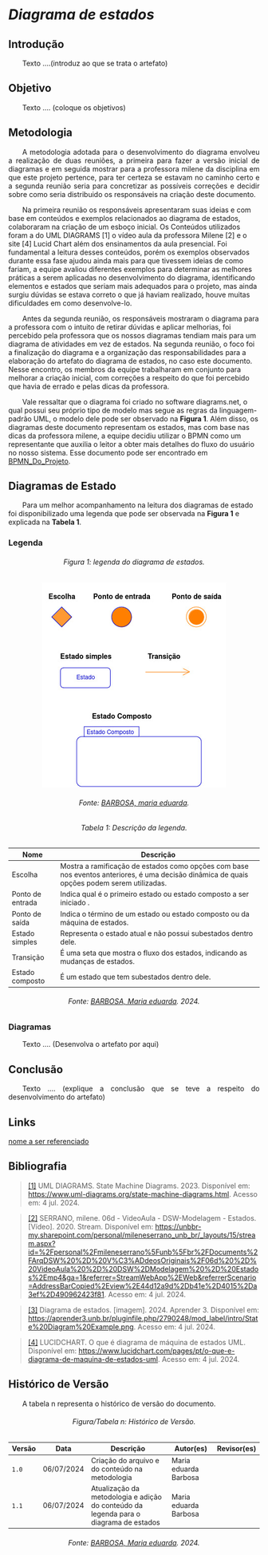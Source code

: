 # ***Diagrama de estados***

## **Introdução**
<p align="justify">
&emsp;&emsp;Texto ....(introduz ao que se trata o artefato)
</p>

## **Objetivo**
<p align="justify">
&emsp;&emsp;Texto .... (coloque os objetivos)
</p>

## **Metodologia**
<p align="justify">
&emsp;&emsp;A metodologia adotada para o desenvolvimento do diagrama envolveu a realização de duas reuniões, a primeira para fazer a versão inicial de diagramas e em seguida mostrar para a professora milene da disciplina em que este projeto pertence, para ter certeza se estavam no caminho certo e a segunda reunião seria para concretizar as possíveis correções e decidir sobre como seria distribuido os responsáveis na criação deste documento. 

&emsp;&emsp;Na primeira reunião os responsáveis apresentaram suas ideias e com base em conteúdos e exemplos relacionados ao diagrama de estados, colaboraram na criação de um esboço inicial. Os Conteúdos utilizados foram a do UML DIAGRAMS <a >[1]</a> o vídeo aula da professora Milene <a>[2]</a> e o site <a>[4]</a> Lucid Chart além dos ensinamentos da aula presencial. Foi fundamental a leitura desses conteúdos, porém os exemplos observados durante essa fase ajudou ainda mais para que tivessem ideias de como fariam, a equipe avaliou diferentes exemplos para determinar as melhores práticas a serem aplicadas no desenvolvimento do diagrama, identificando elementos e estados que seriam mais adequados para o projeto, mas ainda surgiu dúvidas se estava correto o que já haviam realizado, houve muitas dificuldades em como desenvolve-lo. 

&emsp;&emsp;Antes da segunda reunião, os responsáveis mostraram o diagrama para a professora com o intuito de retirar dúvidas e aplicar melhorias, foi percebido pela professora que os nossos diagramas tendiam mais para um diagrama de atividades em vez de estados. Na segunda reunião, o foco foi a finalização do diagrama e a organização das responsabilidades para a elaboração do artefato do diagrama de estados, no caso este documento. Nesse encontro, os membros da equipe trabalharam em conjunto para melhorar a criação inicial, com correções a respeito do que foi percebido que havia de errado e pelas dicas da professora. 

&emsp;&emsp;Vale ressaltar que o diagrama foi criado no software diagrams.net, o qual possui seu próprio tipo de modelo mas segue as regras da linguagem-padrão UML, o modelo dele pode ser observado na <b>Figura 1</b>. Além disso, os diagramas deste documento representam os estados, mas com base nas dicas da professora milene, a equipe decidiu utilizar o BPMN como um representante que auxilia o leitor a obter mais detalhes do fluxo do usuário no nosso sistema. Esse documento pode ser encontrado em [BPMN_Do_Projeto](https://unbarqdsw2024-1.github.io/2024.1_G6_My_LanguageLearning/#/Base/1.2.ProcessosMetodologiasAbordagens). 

</p>

## **Diagramas de Estado**

<p>
&emsp;&emsp;Para um melhor acompanhamento na leitura dos diagramas de estado foi disponibilizado uma legenda que pode ser observada na <b>Figura 1</b> e explicada na <b>Tabela 1</b>.
</p>

### **Legenda**

<h6 align="center">Figura 1: legenda do diagrama de estados.</h6>
<div align="center">

![legendaEstado](../img/diag-estados-legenda.jpg)

</div>
<h6 align="center">Fonte: <a href="https://github.com/fulanodetal">BARBOSA, maria eduarda</a>.

<h6 align="center">Tabela 1: Descrição da legenda.</h6>
<div align="center">

| Nome | Descrição | 
| ---- | --------- |
| Escolha | Mostra a ramificação de estados como opções com base nos eventos anteriores, é uma decisão dinâmica de quais opções podem serem utilizadas. |
| Ponto de entrada | Indica qual é o primeiro estado ou estado composto a ser iniciado . |
| Ponto de saída | Indica o término de um estado ou estado composto ou da máquina de estados. |
| Estado simples | Representa o estado atual e não possui subestados dentro dele. |
| Transição | É uma seta que mostra o fluxo dos estados, indicando as mudanças de estados. |
| Estado composto | É um estado que tem subestados dentro dele. |

</div>
<h6 align="center">Fonte: <a href="https://github.com/Madu01">BARBOSA, Maria eduarda</a>. 2024.</h6>

### **Diagramas**

<p align="justify">
&emsp;&emsp;Texto .... (Desenvolva o artefato por aqui)
</p>

## **Conclusão**
<p align="justify">
&emsp;&emsp;Texto .... (explique a conclusão que se teve a respeito do desenvolvimento do artefato)
</p>


## **Links**
<p align="justify">
<a href="link de referência">nome a ser referenciado</a>
</p>

## **Bibliografia**

> <a href="https://Link_da_fonte">[1]</a> UML DIAGRAMS. State Machine Diagrams. 2023. Disponível em: <https://www.uml-diagrams.org/state-machine-diagrams.html>. Acesso em: 4 jul. 2024.

> <a href="https://Link_da_fonte">[2]</a> SERRANO, milene. 06d - VideoAula - DSW-Modelagem - Estados. [Vídeo]. 2020. Stream. Disponível em: <https://unbbr-my.sharepoint.com/personal/mileneserrano_unb_br/_layouts/15/stream.aspx?id=%2Fpersonal%2Fmileneserrano%5Funb%5Fbr%2FDocuments%2FArqDSW%20%2D%20V%C3%ADdeosOriginais%2F06d%20%2D%20VideoAula%20%2D%20DSW%2DModelagem%20%2D%20Estados%2Emp4&ga=1&referrer=StreamWebApp%2EWeb&referrerScenario=AddressBarCopied%2Eview%2E44d12a9d%2Db41e%2D4015%2Da3ef%2D490962423f81>. Acesso em: 4 jul. 2024.

> <a href="https://Link_da_fonte">[3]</a> Diagrama de estados. [imagem]. 2024. Aprender 3. Disponível em: <https://aprender3.unb.br/pluginfile.php/2790248/mod_label/intro/State%20Diagram%20Example.png>. Acesso em: 4 jul. 2024.

> <a href="https://Link_da_fonte">[4]</a> LUCIDCHART. O que é diagrama de máquina de estados UML. Disponível em: <https://www.lucidchart.com/pages/pt/o-que-e-diagrama-de-maquina-de-estados-uml>. Acesso em: 4 jul. 2024.

## **Histórico de Versão**
<p align="justify">
&emsp;&emsp;A tabela n representa o histórico de versão do documento.
</p>

<h6 align="center">Figura/Tabela n: Histórico de Versão.</h6>
<div align="center">

| Versão | Data      | Descrição                                   | Autor(es) | Revisor(es) |
| ------ | --------- | ------------------------------------------- | --------- | ---------- |
| `1.0`  | 06/07/2024| Criação do arquivo e do conteúdo na metodologia  | Maria eduarda Barbosa     |       |
| `1.1`  | 06/07/2024| Atualização da metodologia e adição do conteúdo da legenda para o diagrama de estados | Maria eduarda Barbosa     |       |

</div>
<h6 align="center">Fonte: <a href="https://github.com/Madu01">BARBOSA, Maria eduarda</a>. 2024.</h6>
